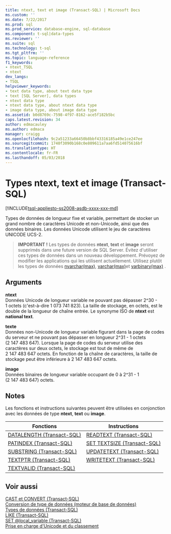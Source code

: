 ```yaml
---
title: ntext, text et image (Transact-SQL) | Microsoft Docs
ms.custom: ''
ms.date: 7/22/2017
ms.prod: sql
ms.prod_service: database-engine, sql-database
ms.component: t-sql|data-types
ms.reviewer: ''
ms.suite: sql
ms.technology: t-sql
ms.tgt_pltfrm: ''
ms.topic: language-reference
f1_keywords:
- ntext_TSQL
- ntext
dev_langs:
- TSQL
helpviewer_keywords:
- text data type, about text data type
- text [SQL Server], data types
- ntext data type
- ntext data type, about ntext data type
- image data type, about image data type
ms.assetid: b0d8769c-7598-4f97-8162-ace5f182b5bc
caps.latest.revision: 34
author: edmacauley
ms.author: edmaca
manager: craigg
ms.openlocfilehash: 9c2a51233a66450b8bbf43316185a49e1ce247ee
ms.sourcegitcommit: 1740f3090b168c0e809611a7aa6fd514075616bf
ms.translationtype: HT
ms.contentlocale: fr-FR
ms.lasthandoff: 05/03/2018
---
```

# <a name="ntext-text-and-image-transact-sql"></a>Types ntext, text et image (Transact-SQL)
[!INCLUDE[tsql-appliesto-ss2008-asdb-xxxx-xxx-md](../../includes/tsql-appliesto-ss2008-asdb-xxxx-xxx-md.md)]

Types de données de longueur fixe et variable, permettant de stocker un grand nombre de caractères Unicode et non-Unicode, ainsi que des données binaires. Les données Unicode utilisent le jeu de caractères UNICODE UCS-2.
  
>**IMPORTANT !**  Les types de données **ntext**, **text** et **image** seront supprimés dans une future version de SQL Server. Évitez d'utiliser ces types de données dans un nouveau développement. Prévoyez de modifier les applications qui les utilisent actuellement. Utilisez plutôt les types de données [nvarchar(max)](../../t-sql/data-types/nchar-and-nvarchar-transact-sql.md), [varchar(max)](../../t-sql/data-types/char-and-varchar-transact-sql.md)et [varbinary(max)](../../t-sql/data-types/binary-and-varbinary-transact-sql.md) .  
  
  
## <a name="arguments"></a>Arguments  
**ntext**  
Données Unicode de longueur variable ne pouvant pas dépasser 2^30 - 1 octets (c'est-à-dire 1 073 741 823). La taille de stockage, en octets, est le double de la longueur de chaîne entrée. Le synonyme ISO de **ntext** est **national text**.
  
**texte**  
Données non-Unicode de longueur variable figurant dans la page de codes du serveur et ne pouvant pas dépasser en longueur 2^31 - 1 octets (2 147 483 647). Lorsque la page de codes du serveur utilise des caractères sur deux octets, le stockage est tout de même de 2 147 483 647 octets. En fonction de la chaîne de caractères, la taille de stockage peut être inférieure à 2 147 483 647 octets.
  
**image**  
Données binaires de longueur variable occupant de 0 à 2^31 - 1 (2 147 483 647) octets.
  
## <a name="remarks"></a>Notes   
Les fonctions et instructions suivantes peuvent être utilisées en conjonction avec les données de type **ntext**, **text** ou **image**.
  
|Fonctions|Instructions|  
|---|---|
|[DATALENGTH &#40;Transact-SQL&#41;](../../t-sql/functions/datalength-transact-sql.md)|[READTEXT &#40;Transact-SQL&#41;](../../t-sql/queries/readtext-transact-sql.md)|  
|[PATINDEX &#40;Transact-SQL&#41;](../../t-sql/functions/patindex-transact-sql.md)|[SET TEXTSIZE &#40;Transact-SQL&#41;](../../t-sql/statements/set-textsize-transact-sql.md)|  
|[SUBSTRING &#40;Transact-SQL&#41;](../../t-sql/functions/substring-transact-sql.md)|[UPDATETEXT &#40;Transact-SQL&#41;](../../t-sql/queries/updatetext-transact-sql.md)|  
|[TEXTPTR &#40;Transact-SQL&#41;](../../t-sql/functions/text-and-image-functions-textptr-transact-sql.md)|[WRITETEXT &#40;Transact-SQL&#41;](../../t-sql/queries/writetext-transact-sql.md)|  
|[TEXTVALID &#40;Transact-SQL&#41;](../../t-sql/functions/text-and-image-functions-textvalid-transact-sql.md)||  
  
## <a name="see-also"></a>Voir aussi
[CAST et CONVERT &#40;Transact-SQL&#41;](../../t-sql/functions/cast-and-convert-transact-sql.md)  
[Conversion de type de données &#40;moteur de base de données&#41;](../../t-sql/data-types/data-type-conversion-database-engine.md)  
[Types de données &#40;Transact-SQL&#41;](../../t-sql/data-types/data-types-transact-sql.md)  
[LIKE &#40;Transact-SQL&#41;](../../t-sql/language-elements/like-transact-sql.md)  
[SET @local_variable &#40;Transact-SQL&#41;](../../t-sql/language-elements/set-local-variable-transact-sql.md)  
[Prise en charge d'Unicode et du classement](../../relational-databases/collations/collation-and-unicode-support.md)

